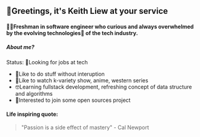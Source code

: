 ## 🙇Greetings, it's Keith Liew at your service
#### 🐱‍💻Freshman in software engineer who curious and always overwhelmed by the evolving technologies🚀 of the tech industry.

##### About me?
Status: 🧐Looking for jobs at tech
- 🤨Like to do stuff without interuption
- 😬Like to watch k-variety show, anime, western series
- 🤓Learning fullstack development, refreshing concept of data structure and algorithms
- 🤤Interested to join some open sources project

#### Life inspiring quote:
> "Passion is a side effect of mastery" - Cal Newport

<!---
liewkm97/liewkm97 is a ✨ special ✨ repository because its `README.md` (this file) appears on your GitHub profile.
You can click the Preview link to take a look at your changes.
--->
